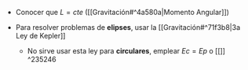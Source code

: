 
- Conocer que $L=cte$ ([[Gravitación#^4a580a|Momento Angular]])

- Para resolver problemas de **elipses**, usar la [[Gravitación#^71f3b8|3a Ley de Kepler]]
	- No sirve usar esta ley para **circulares**, emplear $Ec=Ep$ o [[]] ^235246
